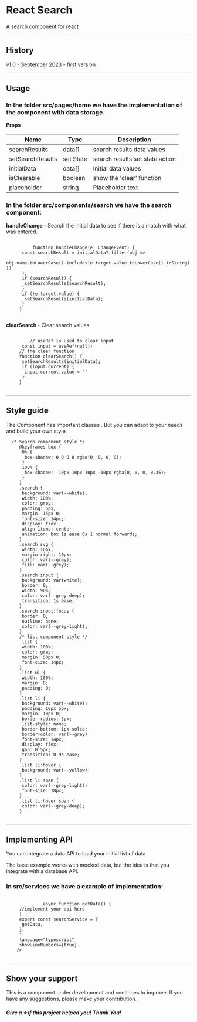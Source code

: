 <h1>React Search</h1>
<p>A search component for react</p>
<hr/>
    <h2> History</h2>
    v1.0 - September 2023 - first version
    <hr />
    <h2> Usage</h2>
    <h3>
     In the folder <strong>src/pages/home</strong> we have the implementation of
     the component with data storage.
    </h3>
    <p>
     <strong>Props</strong>
    </p>
    <table>
     <thead>
      <tr>
       <th>Name</th>
       <th>Type</th>
       <th>Description</th>
      </tr>
     </thead>
     <tbody>
      <tr>
       <td>searchResults</td>
       <td >data[]</td>
       <td>search results data values</td>
      </tr>
      <tr>
       <td>setSearchResults</td>
       <td >set State</td>
       <td>search results set state action</td>
      </tr>
      <tr>
       <td>initialData</td>
       <td >data[]</td>
       <td>Initial data values</td>
      </tr>
      <tr>
       <td>isClearable</td>
       <td >boolean</td>
       <td>show the 'clear' function</td>
      </tr>
      <tr>
       <td>placeholder</td>
       <td>string</td>
       <td>Placeholder text</td>
      </tr>
     </tbody>
    </table>
    <h3>
     In the folder <strong>src/components/search</strong> we have the search
     component:
    </h3>
    <p>
     <strong>handleChange </strong>- Search the initial data to see if there is
     a match with what was entered.
    </p>
       <Code>
          function handleChange(e: ChangeEvent<HTMLInputElement>) {
      const searchResult = initialData?.filter(obj =>
       obj.name.toLowerCase().includes(e.target.value.toLowerCase().toString())
      );
      if (searchResult) {
       setSearchResults(searchResult);
      }
      if (!e.target.value) {
       setSearchResults(initialData);
      }
     }   
    </Code>
    <p>
     <strong>clearSearch </strong>- Clear search values
    </p>
      <Code>
         // useRef is used to clear input
      const input = useRef<HTMLInputElement>(null);
     // the clear function
     function clearSearch() {
      setSearchResults(initialData);
      if (input.current) {
       input.current.value = ''
      }
     }
      </Code>
    <hr />
    <h2>Style guide</h2>
    <p>
     The Component has important classes . But you can adapt to your needs and
     build your own style.
    </p>
       <Code>  /* Search component style */
     @keyframes box {
      0% {
       box-shadow: 0 0 0 0 rgba(0, 0, 0, 0);
      }
      100% {
       box-shadow: -10px 10px 10px -10px rgba(0, 0, 0, 0.35);
      }
     }
     .search {
      background: var(--white);
      width: 100%;
      color: grey;
      padding: 5px;
      margin: 15px 0;
      font-size: 14px;
      display: flex;
      align-items: center;
      animation: box 1s ease 0s 1 normal forwards;
     }
     .search svg {
      width: 10px;
      margin-right: 10px;
      color: var(--grey);
      fill: var(--grey);
     }
     .search input {
      background: var(white);
      border: 0;
      width: 90%;
      color: var(--grey-deep);
      transition: 1s ease;
     }
     .search input:focus {
      border: 0;
      outline: none;
      color: var(--grey-light);
     }
     /* list component style */
     .list {
      width: 100%;
      color: grey;
      margin: 50px 0;
      font-size: 14px;
     }
     .list ul {
      width: 100%;
      margin: 0;
      padding: 0;
     }
     .list li {
      background: var(--white);
      padding: 10px 5px;
      margin: 10px 0;
      border-radius: 5px;
      list-style: none;
      border-bottom: 1px solid;
      border-color: var(--grey);
      font-size: 14px;
      display: flex;
      gap: 0 5px;
      transition: 0.9s ease;
     }
     .list li:hover {
      background: var(--yellow);
     }
     .list li span {
      color: var(--grey-light);
      font-size: 18px;
     }
     .list li:hover span {
      color: var(--grey-deep);
     }
       </Code>
    <hr />
    <h2>Implementing API</h2>
    <p>You can integrate a data API to load your initial list of data</p>
    <p>
     The base example works with mocked data, but the idea is that you integrate
     with a database API.
    </p>
    <h3>
     In <strong>src/services</strong> we have a example of implementation:
    </h3>
           <Code>
              async function getData() {
     //implement your api here
     }
     export const searchService = {
      getData,
     };
     "
     language="typescript"
     showLineNumbers={true}
    />
           </Code>
    <hr />
    <h2>Show your support</h2>
    <p>
     This is a component under development and continues to improve. If you have
     any suggestions, please make your contribution.
    </p>
    <h5>Give a ⭐️ if this project helped you! Thank You!</h5>
   </div>

  </div>

